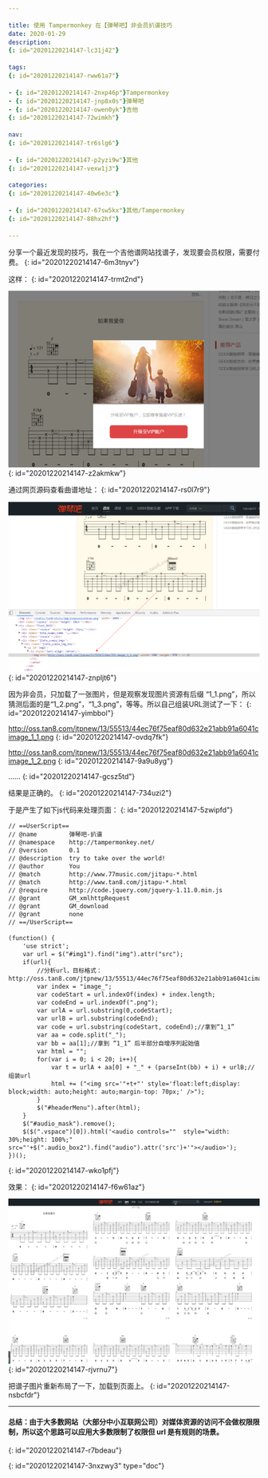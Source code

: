 ```yaml
---

title: 使用 Tampermonkey 在【弹琴吧】非会员扒谱技巧
date: 2020-01-29
description:
{: id="20201220214147-lc31j42"}

tags:
{: id="20201220214147-rww61a7"}

- {: id="20201220214147-2nxp46p"}Tampermonkey
- {: id="20201220214147-jnp8x0s"}弹琴吧
- {: id="20201220214147-owen0yk"}吉他
{: id="20201220214147-72wimkh"}

nav:
{: id="20201220214147-tr6slg6"}

- {: id="20201220214147-p2yzi9w"}其他
{: id="20201220214147-vexw1j3"}

categories:
{: id="20201220214147-40w6e3c"}

- {: id="20201220214147-67sw5kx"}其他/Tampermonkey
{: id="20201220214147-88hx2hf"}

---
```


分享一个最近发现的技巧，我在一个吉他谱网站找谱子，发现要会员权限，需要付费。
{: id="20201220214147-6m3tnyv"}

这样：
{: id="20201220214147-trmt2nd"}

![](./2020-01-29_弹琴吧非会员扒谱技巧/1.png)
{: id="20201220214147-z2akmkw"}

通过网页源码查看曲谱地址：
{: id="20201220214147-rs0l7r9"}

![](./2020-01-29_弹琴吧非会员扒谱技巧/2.png)
{: id="20201220214147-znpljt6"}

因为非会员，只加载了一张图片，但是观察发现图片资源有后缀 “1_1.png”，所以猜测后面的是“1_2.png”，“1_3.png”，等等。所以自己组装URL测试了一下：
{: id="20201220214147-yimbbol"}

http://oss.tan8.com/jtpnew/13/55513/44ec76f75eaf80d632e21abb91a6041cimage_1_1.png
{: id="20201220214147-ovdq7fk"}

http://oss.tan8.com/jtpnew/13/55513/44ec76f75eaf80d632e21abb91a6041cimage_1_2.png
{: id="20201220214147-9a9u8yg"}

……
{: id="20201220214147-gcsz5td"}

结果是正确的。
{: id="20201220214147-734uzi2"}

于是产生了如下js代码来处理页面：
{: id="20201220214147-5zwipfd"}

```
// ==UserScript==
// @name         弹琴吧-扒谱
// @namespace    http://tampermonkey.net/
// @version      0.1
// @description  try to take over the world!
// @author       You
// @match        http://www.77music.com/jitapu-*.html
// @match        http://www.tan8.com/jitapu-*.html
// @require      http://code.jquery.com/jquery-1.11.0.min.js
// @grant        GM_xmlhttpRequest
// @grant        GM_download
// @grant        none
// ==/UserScript==

(function() {
    'use strict';
    var url = $("#img1").find("img").attr("src");
    if(url){
        //分析url，目标格式：http://oss.tan8.com/jtpnew/13/55513/44ec76f75eaf80d632e21abb91a6041cimage_1_1.png
        var index = "image_";
        var codeStart = url.indexOf(index) + index.length;
        var codeEnd = url.indexOf(".png");
        var urlA = url.substring(0,codeStart);
        var urlB = url.substring(codeEnd);
        var code = url.substring(codeStart, codeEnd);//拿到“1_1”
        var aa = code.split("_");
        var bb = aa[1];//拿到 “1_1” 后半部分自增序列起始值
        var html = "";
        for(var i = 0; i < 20; i++){
            var t = urlA + aa[0] + "_" + (parseInt(bb) + i) + urlB;//组装url
            html += ("<img src='"+t+"' style='float:left;display: block;width: auto;height: auto;margin-top: 70px;' />");
        }
        $("#headerMenu").after(html);
    }
    $("#audio_mask").remove();
    $($(".vspace")[0]).html('<audio controls=""  style="width: 30%;height: 100%;" src="'+$(".audio_box2").find("audio").attr('src')+'"></audio>'); 
})();
```
{: id="20201220214147-wko1pfj"}

效果：
{: id="20201220214147-f6w61az"}

![](./2020-01-29_弹琴吧非会员扒谱技巧/3.png)
{: id="20201220214147-rjvrnu7"}

把谱子图片重新布局了一下，加载到页面上。
{: id="20201220214147-nsbcfdr"}

---

#### 总结：由于大多数网站（大部分中小互联网公司）对媒体资源的访问不会做权限限制，所以这个思路可以应用大多数限制了权限但 url 是有规则的场景。
{: id="20201220214147-r7bdeau"}


{: id="20201220214147-3nxzwy3" type="doc"}
